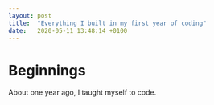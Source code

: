 ```yaml
---
layout: post
title:  "Everything I built in my first year of coding"
date:   2020-05-11 13:48:14 +0100
---
```


# Beginnings

About one year ago, I taught myself to code. 